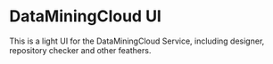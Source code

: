 # DataMiningCloud UI

This is a light UI for the DataMiningCloud Service, including designer, repository checker and other feathers.
